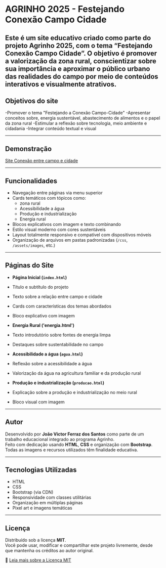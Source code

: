 #  AGRINHO 2025 - Festejando Conexão Campo Cidade

Este é um site educativo criado como parte do projeto **Agrinho 2025**, com o tema “Festejando Conexão Campo Cidade”. O objetivo é promover a valorização da zona rural, conscientizar sobre sua importância e aproximar o público urbano das realidades do campo por meio de conteúdos interativos e visualmente atrativos.
---
## Objetivos do site
-Promover o tema "Festejando a Conexão Campo-Cidade"
-Apresentar conceitos sobre, energia sustentável, abastecimento de alimentos e o papel da zona rural
-Estimular a reflexão sobre tecnologia, meio ambiente e cidadania
-Integrar conteúdo textual e visual

---
##  Demonstração

[Site Conexão entre campo e cidade](https://agrinho-2025-nu-nine.vercel.app/)

---

##  Funcionalidades

-  Navegação entre páginas via menu superior
-  Cards temáticos com tópicos como:
      - zona rural
      - Acessibilidade a água
      - Produção e industrialização
      - Energia rural
-  Blocos explicativos com imagem e texto combinando
-  Estilo visual moderno com cores sustentáveis
-  Layout totalmente responsivo e compatível com dispositivos móveis
-  Organização de arquivos em pastas padronizadas (`/css`, `/assets/images`, etc.)

---

##  Páginas do Site

-  **Página Inicial (`index.html`)**
  - Título e subtítulo do projeto
  - Texto sobre a relação entre campo e cidade
  - Cards com características dos temas abordados
  - Bloco explicativo com imagem

-  **Energia Rural ('energia.html')**
  - Texto introdutório sobre fontes de energia limpa
  - Destaques sobre sustentabilidade no campo

-  **Acessibilidade a água (`agua.html`)**
  - Reflexão sobre a acessibilidade a água
  - Valorização da água na agricultura familiar e da produção rural

-  **Produção e industrialização (`producao.html`)**
  - Explicação sobre a produção e industrialização no meio rural
  - Bloco visual com imagem 
---

## Autor

Desenvolvido por **João Victor Ferraz dos Santos** como parte de um trabalho educacional integrado ao programa Agrinho.  
Feito com dedicação usando **HTML**, **CSS** e organização com **Bootstrap**.  
Todas as imagens e recursos utilizados têm finalidade educativa.

---

## Tecnologias Utilizadas

- HTML
- CSS
- Bootstrap (via CDN)
- Responsividade com classes utilitárias
- Organização em múltiplas páginas
- Pixel art e imagens temáticas
---

##  Licença

Distribuído sob a licença **MIT**.  
Você pode usar, modificar e compartilhar este projeto livremente, desde que mantenha os créditos ao autor original.

🔗 [Leia mais sobre a Licença MIT](https://opensource.org/licenses/MIT)
